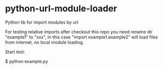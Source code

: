 python-url-module-loader
========================

Python lib for import modules by url

For testing relative imports after checkout this repo you need rename dir "example1" to "xxx",
in this case "import example1.example2" will load files from internet, no local module loading.

Start test:

$ python example.py

